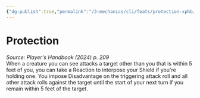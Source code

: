 ```yaml
---
{"dg-publish":true,"permalink":"/3-mechanics/cli/feats/protection-xphb/","tags":["ttrpg-cli/compendium/src/5e/xphb","ttrpg-cli/feat"],"noteIcon":""}
---
```


# Protection
*Source: Player's Handbook (2024) p. 209*  
When a creature you can see attacks a target other than you that is within 5 feet of you, you can take a Reaction to interpose your Shield if you're holding one. You impose Disadvantage on the triggering attack roll and all other attack rolls against the target until the start of your next turn if you remain within 5 feet of the target.